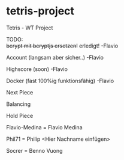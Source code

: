 # tetris-project
Tetris - WT Project  

TODO:  
~~bcrypt mit bcryptjs ersetzen!~~ erledigt! -Flavio

Account (langsam aber sicher..) -Flavio

Highscore (soon) -Flavio

Docker (fast 100%ig funktionsfähig) -Flavio

Next Piece  

Balancing  

Hold Piece  


Flavio-Medina = Flavio Medina

Phil71 = Philip <Hier Nachname einfügen>

Socrer = Benno Vuong
